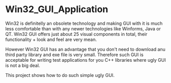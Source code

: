 # Win32_GUI_Application

Win32 is definitelly an obsolete technology and making GUI with it is much less comfortable than with any newer technologies like Winforms, Java or QT. Win32 GUI offers just about 25 visual components in total, their functionality + look and feel are very mean.

However Win32 GUI has an advantage that you don't need to download anu third party library and exe file is very small. Therefore such GUI is acceptable for writing test applications for you C++ libraries where ugly GUI is not a big deal.

This project shows how to do such simple ugly GUI.
